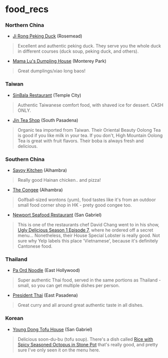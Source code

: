# food_recs

### Northern China
* [Ji Rong Peking Duck](https://www.yelp.com/biz/ji-rong-peking-duck-rosemead) (Rosemead)
> Excellent and authentic peking duck. They serve you the whole duck in different courses (duck soup, peking duck, and others).

* [Mama Lu's Dumpling House](https://www.yelp.com/biz/mama-lus-dumpling-house-monterey-park-17) (Monterey Park)
> Great dumplings/xiao long baos!


### Taiwan
* [SinBala Restaurant](https://www.yelp.com/biz/sinbala-restaurant-arcadia-2?osq=taiwanes) (Temple City)
> Authentic Taiwanese comfort food, with shaved ice for dessert. CASH ONLY.

* [Jin Tea Shop](https://www.yelp.com/biz/jin-tea-shop-pasadena) (South Pasadena)
> Organic tea imported from Taiwan. Their Oriental Beauty Oolong Tea is good if you like milk in your tea. If you don't, High Mountain Oolong Tea is great with fruit flavors. Their boba is always fresh and delicious.


### Southern China
* [Savoy Kitchen](https://www.yelp.com/biz/savoy-kitchen-alhambra) (Alhambra)
> Really good Hainan chicken.. and pizza!

* [The Congee](https://www.yelp.com/biz/the-congee-alhambra-2) (Alhambra)
> Golfball-sized wontons (yum), food tastes like it's from an outdoor small food corner shop in HK - prety good congee too.

* [Newport Seafood Restaurant](https://www.yelp.com/biz/newport-seafood-restaurant-san-gabriel-4) (San Gabriel)
> This is one of the restaurants chef David Chang went to in his show, [Ugly Delicious Season 1 Episode 7](https://www.eater.com/2018/2/23/17017880/ugly-delicious-fried-rice-recap-season-1-episode-7), where he ordered off a secret menu... Nonetheless, their House Special Lobster is really good. Not sure why Yelp labels this place 'Vietnamese', because it's definitely Cantonese food.


### Thailand
* [Pa Ord Noodle](https://www.yelp.com/biz/pa-ord-noodle-los-angeles-4) (East Hollywood)
> Super authentic Thai food, served in the same portions as Thailand - small, so you can get multiple dishes per person.

* [President Thai](https://www.yelp.com/biz/president-thai-pasadena) (East Pasadena)
> Great curry and all around great authentic taste in all dishes.


### Korean
* [Young Dong Tofu House](https://www.yelp.com/biz/young-dong-tofu-house-san-gabriel-2?osq=Restaurants) (San Gabriel)
> Delicious soon-du-bu (tofu soup). There's a dish called [Rice with Spicy Seasoned Octopus in Stone Pot](https://www.yelp.com/biz_photos/young-dong-tofu-house-san-gabriel-2?select=dnntgRlbjVvpSEADbCg8WA) that's really good, and pretty sure I've only seen it on the menu here.
